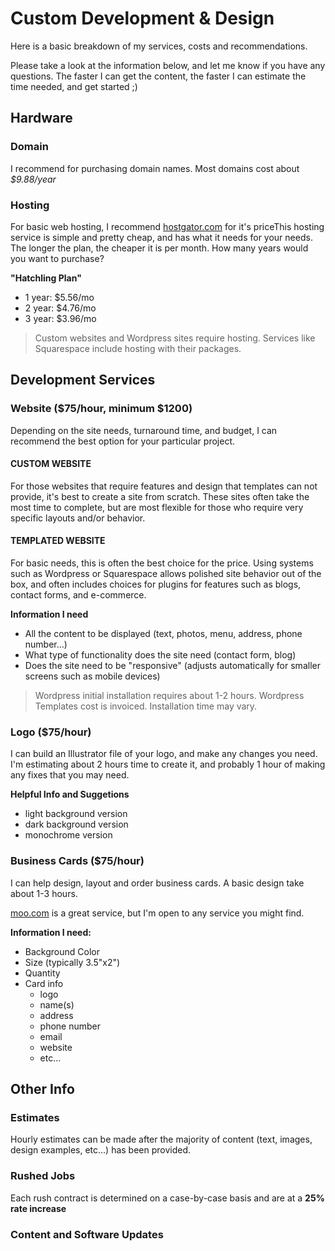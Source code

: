 Custom Development & Design
===================================
Here is a basic breakdown of my services, costs and recommendations.

Please take a look at the information below, and let me know if you have any questions.  The faster I can get the content, the faster I can estimate the time needed, and get started ;) 



Hardware
-----------------------

### Domain
I recommend [](whois.com) for purchasing domain names. Most domains cost about _$9.88/year_

### Hosting
For basic web hosting, I recommend [hostgator.com](http://www.hostgator.com/shared) for it's priceThis hosting service is simple and pretty cheap, and has what it needs for your needs.  The longer the plan, the cheaper it is per month.  How many years would you want to purchase?

__"Hatchling Plan"__
- 1 year: $5.56/mo
- 2 year: $4.76/mo
- 3 year: $3.96/mo

> Custom websites and Wordpress sites require hosting.  Services like Squarespace include hosting with their packages.



Development Services
-----------------------
### Website ($75/hour, minimum $1200)
Depending on the site needs, turnaround time, and budget, I can recommend the best option for your particular project.

#### CUSTOM WEBSITE
For those websites that require features and design that templates can not provide, it's best to create a site from scratch.  These sites often
take the most time to complete, but are most flexible for those who require very specific layouts and/or behavior.

#### TEMPLATED WEBSITE
For basic needs, this is often the best choice for the price.  Using systems such as Wordpress or Squarespace allows polished site behavior out of the box, and often includes choices for plugins for features such as blogs, contact forms, and e-commerce.


__Information I need__
- All the content to be displayed (text, photos, menu, address, phone number…)
- What type of functionality does the site need (contact form, blog)
- Does the site need to be "responsive" (adjusts automatically for smaller screens such as mobile devices)


> Wordpress initial installation requires about 1-2 hours.
> Wordpress Templates cost is invoiced. Installation time may vary.



### Logo ($75/hour)
I can build an Illustrator file of your logo, and make any changes you need.  I'm estimating about 2 hours time to create it, and probably 1 hour of making any fixes that you may need.

__Helpful Info and Suggetions__
- light background version
- dark background version
- monochrome version


### Business Cards ($75/hour)
I can help design, layout and order business cards.  A basic design take about 1-3 hours.

[moo.com](http://us.moo.com/products/original-business-cards.html) is a great service, but I'm open to any service you might find.

__Information I need:__
- Background Color
- Size (typically 3.5"x2")
- Quantity
- Card info
    - logo
    - name(s)
    - address
    - phone number
    - email
    - website
    - etc...



Other Info
-----------------------
### Estimates
Hourly estimates can be made after the majority of content (text, images, design examples, etc...) has been provided.

### Rushed Jobs
Each rush contract is determined on a case-by-case basis and are at a __25% rate increase__

### Content and Software Updates


